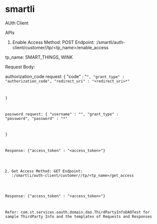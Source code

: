 # smartli
AUth Client

APIs

1) Enable Access
Method: POST
Endpoint: <host>:<port>/smartli/auth-client/customer/<cid>/tp/<tp_name>/enable_access

tp_name: SMART_THINGS, WINK

Request Body:

authorization_code request:
{
	"code" : "<code>",
  	"grant_type" : "authorization_code",
  	"redirect_uri" : "<redirect_uri>*"
	
}


password request:
{
	"username" : "<username>",
  	"grant_type" : "password",
  	"password" : "<password>*"
	
}

Response:
{"access_token" : "<access_token>"}

2) Get Access
Method: GET
Endpoint: <host>:<port>/smartli/auth-client/customer/<cid>/tp/<tp_name>/get_access

Response:
{"access_token" : "<access_token>"}

Refer: com.st.services.oauth.domain.dao.ThirdPartyInfoDAOTest for sample ThirdParty Info and the templates of Requests and Responses